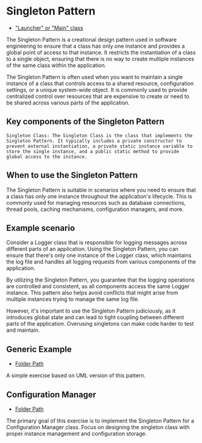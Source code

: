 # Singleton Pattern

- ["Launcher" or "Main" class](./src/main/java/it/gb/SingletonPattern.java)

The Singleton Pattern is a creational design pattern used in software engineering to ensure that a class has only one instance and provides a global point of access to that instance. It restricts the instantiation of a class to a single object, ensuring that there is no way to create multiple instances of the same class within the application.

The Singleton Pattern is often used when you want to maintain a single instance of a class that controls access to a shared resource, configuration settings, or a unique system-wide object. It is commonly used to provide centralized control over resources that are expensive to create or need to be shared across various parts of the application.

## Key components of the Singleton Pattern

    Singleton Class: The Singleton Class is the class that implements the Singleton Pattern. It typically includes a private constructor to prevent external instantiation, a private static instance variable to store the single instance, and a public static method to provide global access to the instance.

## When to use the Singleton Pattern

The Singleton Pattern is suitable in scenarios where you need to ensure that a class has only one instance throughout the application's lifecycle. This is commonly used for managing resources such as database connections, thread pools, caching mechanisms, configuration managers, and more.

## Example scenario

Consider a Logger class that is responsible for logging messages across different parts of an application. Using the Singleton Pattern, you can ensure that there's only one instance of the Logger class, which maintains the log file and handles all logging requests from various components of the application.

By utilizing the Singleton Pattern, you guarantee that the logging operations are controlled and consistent, as all components access the same Logger instance. This pattern also helps avoid conflicts that might arise from multiple instances trying to manage the same log file.

However, it's important to use the Singleton Pattern judiciously, as it introduces global state and can lead to tight coupling between different parts of the application. Overusing singletons can make code harder to test and maintain.

## Generic Example

- [Folder Path](./src/main/java/it/gb/generic)

A simple exercise based on UML version of this pattern.

## Configuration Manager

- [Folder Path](./src/main/java/it/gb/configurationManager/)

The primary goal of this exercise is to implement the Singleton Pattern for a Configuration Manager class. Focus on designing the singleton class with proper instance management and configuration storage.

